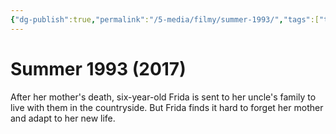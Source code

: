```yaml
---
{"dg-publish":true,"permalink":"/5-media/filmy/summer-1993/","tags":["to-watch","фильм","#Drama","#Family"]}
---
```


# Summer 1993 (2017)
 
After her mother's death, six-year-old Frida is sent to her uncle's family to live with them in the countryside. But Frida finds it hard to forget her mother and adapt to her new life.

